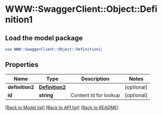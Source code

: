 # WWW::SwaggerClient::Object::Definition1

## Load the model package
```perl
use WWW::SwaggerClient::Object::Definition1;
```

## Properties
Name | Type | Description | Notes
------------ | ------------- | ------------- | -------------
**definition2** | [**Definition2**](Definition2.md) |  | [optional] 
**id** | **string** | Content Id for lookup | [optional] 

[[Back to Model list]](../README.md#documentation-for-models) [[Back to API list]](../README.md#documentation-for-api-endpoints) [[Back to README]](../README.md)


